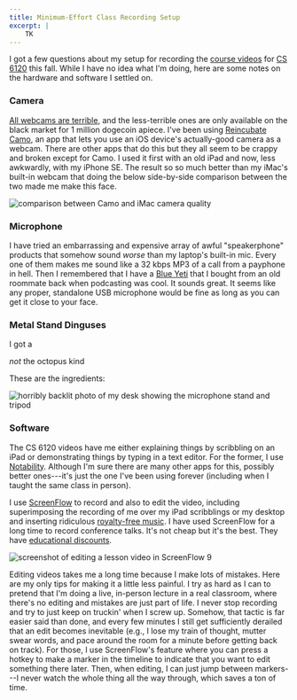 ```yaml
---
title: Minimum-Effort Class Recording Setup
excerpt: |
    TK
---
```

I got a few questions about my setup for recording the [course videos][] for [CS 6120][] this fall.
While I have no idea what I'm doing, here are some notes on the hardware and software I settled on.

[course videos]: https://vod.video.cornell.edu/channel/CS%2B6120/179754792
[CS 6120]: https://www.cs.cornell.edu/courses/cs6120/2020fa/

### Camera

[All webcams are terrible][camo-blog], and the less-terrible ones are only available on the black market for 1 million dogecoin apiece.
I've been using [Reincubate Camo][camo], an app that lets you use an iOS device's actually-good camera as a webcam.
There are other apps that do this but they all seem to be crappy and broken except for Camo.
I used it first with an old iPad and now, less awkwardly, with my iPhone SE.
The result so so much better than my iMac's built-in webcam that doing the below side-by-side comparison between the two made me make this face.

<img src="{{ site.base }}/media/recording/webcams.jpeg" alt="comparison between Camo and iMac camera quality" class="img-responsive">

[camo]: https://reincubate.com/camo/
[camo-blog]: https://reincubate.com/support/how-to/why-are-webcams-bad/

### Microphone

I have tried an embarrassing and expensive array of awful "speakerphone" products that somehow sound *worse* than my laptop's built-in mic.
Every one of them makes me sound like a 32&nbsp;kbps MP3 of a call from a payphone in hell.
Then I remembered that I have a [Blue Yeti][] that I bought from an old roommate back when podcasting was cool.
It sounds great.
It seems like any proper, standalone USB microphone would be fine as long as you can get it close to your face.

[Blue Yeti]: https://www.bluemic.com/en-us/products/yeti/

### Metal Stand Dinguses

I got a 

*not* the octopus kind

These are the ingredients:

<img src="{{ site.base }}/media/recording/desk.jpeg" alt="horribly backlit photo of my desk showing the microphone stand and tripod" class="img-responsive">

### Software

The CS 6120 videos have me either explaining things by scribbling on an iPad or demonstrating things by typing in a text editor.
For the former, I use [Notability][]. Although I'm sure there are many other apps for this, possibly better ones---it's just the one I've been using forever (including when I taught the same class in person).

I use [ScreenFlow][] to record and also to edit the video, including superimposing the recording of me over my iPad scribblings or my desktop and inserting ridiculous [royalty-free music][bensound]. I have used ScreenFlow for a long time to record conference talks. It's not cheap but it's the best. They have [educational discounts][screenflow-edu].

<img src="{{ site.base }}/media/recording/screenflow.jpeg" alt="screenshot of editing a lesson video in ScreenFlow 9" class="img-responsive">

Editing videos takes me a long time because I make lots of mistakes.
Here are my only tips for making it a little less painful.
I try as hard as I can to pretend that I'm doing a live, in-person lecture in a real classroom, where there's no editing and mistakes are just part of life.
I never stop recording and try to just keep on truckin' when I screw up.
Somehow, that tactic is far easier said than done, and every few minutes I still get sufficiently derailed that an edit becomes inevitable (e.g., I lose my train of thought, mutter swear words, and pace around the room for a minute before getting back on track).
For those, I use ScreenFlow's feature where you can press a hotkey to make a marker in the timeline to indicate that you want to edit something there later.
Then, when editing, I can just jump between markers---I never watch the whole thing all the way through, which saves a ton of time.

[ScreenFlow]: http://www.telestream.net/screenflow/overview.htm
[screenflow-edu]: https://www.telestream.net/purchase/educational.htm
[notability]: https://www.gingerlabs.com
[bensound]: https://www.bensound.com
